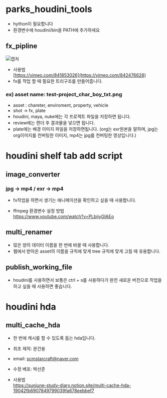 # parks_houdini_tools
- hython이 필요합니다
- 환경변수에 houdini/bin을 PATH에 추가하세요

## fx_pipline
![캡처](https://github.com/com2144/parks_houdini_tools/assets/125478486/7a0fceee-d079-4db0-808d-bf5138e50df6)
- 사용법  
  [https://vimeo.com/841853026](https://vimeo.com/842476628)
- fx를 작업 할 때 필요한 트리구조를 만들어줍니다.
### ex) asset name: test-project_char_boy_txt.png
- asset : chareter, enviroment, property, vehicle
- shot -> fx, plate
- houdini, maya, nuke에는 각 프로젝트 파일을 저장하면 됩니다.
- review에는 랜더 후 결과물을 넣으면 됩니다.
- plate에는 배경 이미지 파일을 저장하면됩니다. (org는 exr원본을 말하며, jpg는 org이미지를 컨버팅한 이미지, mp4는 jpg를 컨버팅한 영상입니다.)



# houdini shelf tab add script

## image_converter
### jpg -> mp4 / exr -> mp4
- fx작업을 하면서 생기는 애니메이션을 확인하고 싶을 때 사용합니다.

- ffmpeg 환경변수 설정 방법  
https://www.youtube.com/watch?v=PLbijyGIAEo

## multi_renamer
- 많은 양의 데이터 이름을 한 번에 바꿀 때 사용합니다.
- 웹에서 받아온 asset의 이름을 규칙에 맞게 tree 규칙에 맞게 고칠 때 유용합니다.

## publish_working_file
- houdini를 사용하면서 보통은 ctrl + s를 사용하다가 완전 새로운 버전으로 작업을 하고 싶을 때 사용하면 좋습니다.

# houdini hda

## multi_cache_hda
- 한 번에 캐시를 할 수 있도록 돕는 hda입니다.   
  
- 최초 제작: 문건용
- email: scmstarcraft@naver.com
- 수정 베포: 박선준

- 사용법   
https://sunjune-study-diary.notion.site/multi-cache-hda-19042fb6907849799039fa678eebbef7
